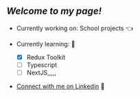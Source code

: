 ## *Welcome to my page!*

- Currently working on: School projects 👈
  
- Currently learning:  💎
  - [x] Redux Toolkit
  - [ ] Typescript
  - [ ] NextJS,,,,,

- [Connect with me on Linkedin](https://www.linkedin.com/in/kevin-lan-/) 🥂
